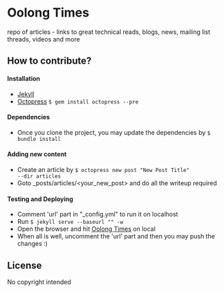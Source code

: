 Oolong Times
============

repo of articles - links to great technical reads, blogs,
news, mailing list threads, videos and more

How to contribute?
-----------------
#### Installation
- [Jekyll](http://jekyllrb.com/docs/installation/)
- [Octopress](https://github.com/octopress/octopress)
<code>$ gem install octopress --pre</code>

#### Dependencies
- Once you clone the project, you may update the dependencies by
<code>$ bundle install</code>

#### Adding new content
- Create an article by 
 <code>$ octopress new post "New Post Title" --dir articles</code>
- Goto _posts/articles/<your_new_post> and do all the writeup required

#### Testing and Deploying
- Comment 'url' part  in "_config.yml" to run it on localhost
- Run <code>$ jekyll serve --baseurl "" -w</code>
- Open the browser and hit [Oolong Times](http://localhost:4000/) on local
- When all is well, uncomment the 'url' part and then you may push the changes :)

License
-------
No copyright intended
